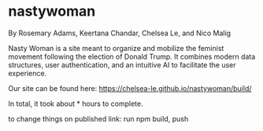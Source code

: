 # nastywoman

By Rosemary Adams, Keertana Chandar, Chelsea Le, and Nico Malig

Nasty Woman is a site meant to organize and mobilize the feminist movement following the election of Donald Trump. It combines modern data structures, user authentication, and an intuitive AI to facilitate the user experience. 

Our site can be found here: https://chelsea-le.github.io/nastywoman/build/

In total, it took about * hours to complete.

to change things on published link: run npm build, push
